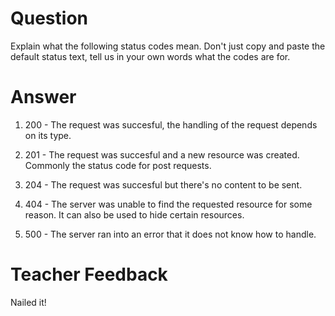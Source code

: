 # Question

Explain what the following status codes mean. Don't just copy and paste the default status text, tell us in your own words what the codes are for.

# Answer

1. 200 - The request was succesful, the handling of the request depends on its type.

2. 201 - The request was succesful and a new resource was created. Commonly the status code for post requests.

3. 204 - The request was succesful but there's no content to be sent.

4. 404 - The server was unable to find the requested resource for some reason. It can also be used to hide certain resources.

5. 500 - The server ran into an error that it does not know how to handle.

# Teacher Feedback
Nailed it!
